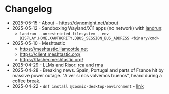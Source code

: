 # Changelog

* 2025-05-15 - About - https://dynomight.net/about
* 2025-05-12 - Sandboxing Wayland/X11 apps (no network) with [landrun](https://github.com/Zouuup/landrun):
  * `landrun --unrestricted-filesystem --env DISPLAY,HOME,XAUTHORITY,DBUS_SESSION_BUS_ADDRESS <binary/cmd>`
* 2025-05-10 - Meshtastic
  * https://meshtastic.liamcottle.net
  * https://client.meshtastic.org/
  * https://flasher.meshtastic.org/
* 2025-04-29 - LLMs and Risor: [rca](https://github.com/rubiojr/rca) and [rma](https://github.com/rubiojr/rma)
* 2025-04-28 - Breaking news. Spain, Portugal and parts of France hit by massive power outage. "A ver si nos volvemos buenos", heard during a coffee break.
* 2025-04-22 - `dnf install @cosmic-desktop-environment` - [link](https://fedoraproject.org/wiki/Changes/FedoraCOSMIC#How_To_Test)
